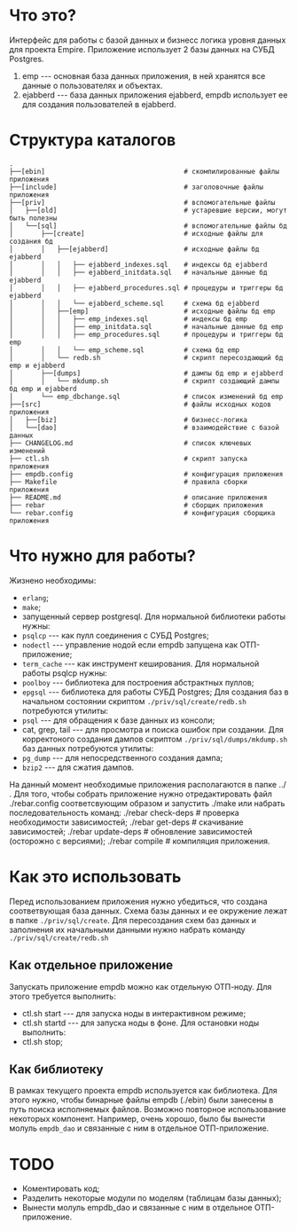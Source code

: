 # Что это?

Интерфейс для работы с базой данных и бизнесс логика уровня данных
для проекта Empire.
Приложение использует 2 базы данных на СУБД Postgres.
1. emp      --- основная база данных приложения,
                в ней хранятся все данные о пользователях 
                и объектах.
2. ejabberd --- база данных приложения ejabberd, empdb использует ее для
                создания пользователей в ejabberd.

# Структура каталогов
    .
    ├──[ebin]                                   # скомпилированные файлы приложения
    ├──[include]                                # заголовочные файлы приложения
    ├──[priv]                                   # вспомогательные файлы
    │   ├──[old]                                # устаревшие версии, могут быть полезны
    │   └──[sql]                                # вспомогательные файлы бд
    │       ├──[create]                         # исходные файлы для создания бд
    │       │   ├──[ejabberd]                   # исходные файлы бд ejabberd
    │       │   │   ├── ejabberd_indexes.sql    # индексы бд ejabberd
    │       │   │   ├── ejabberd_initdata.sql   # начальные данные бд ejabberd
    │       │   │   ├── ejabberd_procedures.sql # процедуры и триггеры бд ejabberd
    │       │   │   └── ejabberd_scheme.sql     # схема бд ejabberd
    │       │   ├──[emp]                        # исходные файлы бд emp
    │       │   │   ├── emp_indexes.sql         # индексы бд emp
    │       │   │   ├── emp_initdata.sql        # начальные данные бд emp
    │       │   │   ├── emp_procedures.sql      # процедуры и триггеры бд emp
    │       │   │   └── emp_scheme.sql          # схема бд emp
    │       │   └── redb.sh                     # скрипт пересоздающий бд emp и ejabberd
    │       ├──[dumps]                          # дампы бд emp и ejabberd
    │       │   └── mkdump.sh                   # скрипт создающий дампы бд emp и ejabberd
    │       └── emp_dbchange.sql                # список изменений бд emp
    ├──[src]                                    # файлы исходных кодов приложения
    │   ├──[biz]                                # бизнесс-логика
    │   └──[dao]                                # взаимодействие с базой данных
    ├── CHANGELOG.md                            # список ключевых изменений
    ├── ctl.sh                                  # скрипт запуска приложения
    ├── empdb.config                            # конфигурация приложения
    ├── Makefile                                # правила сборки приложения
    ├── README.md                               # описание приложения
    ├── rebar                                   # сборщик приложения
    └── rebar.config                            # конфигурация сборщика приложения

# Что нужно для работы?

Жизнено необходимы:
*   `erlang`;
*   `make`;
*   запущенный сервер postgresql.
Для нормальной библиотеки работы нужны:
*   `psqlcp`      --- как пулл соединения с СУБД Postgres;
*   `nodectl`     --- управление нодой если empdb запущена как ОТП-приложение;
*   `term_cache`  --- как инструмент кеширования.
Для нормальной работы psqlcp нужны:
*   `poolboy`     --- библиотека для построения абстрактных пуллов;
*   `epgsql`      --- библиотека для работы СУБД Postgres;
Для создания баз в начальном состоянии скриптом `./priv/sql/create/redb.sh`
потребуются утилиты:
*   `psql`            --- для обращения к базе данных из консоли;
*   cat, grep, tail --- для просмотра и поиска ошибок при создании.
Для корректоного создания дампов скриптом `./priv/sql/dumps/mkdump.sh`
баз данных потребуются утилиты:
*   `pg_dump`     --- для непосредственного создания дампа;
*   `bzip2`       --- для cжатия дампов.

На данный момент необходимые приложения располагаются в папке ../ .
Для того, чтобы собрать приложение нужно отредактировать файл ./rebar.config
cоответсвующим образом и запустить
    ./make
или набрать последовательность команд:
    ./rebar check-deps      # проверка необходимости зависимостей;
    ./rebar get-deps        # скачивание зависимостей;
    ./rebar update-deps     # обновление зависимостей (осторожно с версиями);
    ./rebar compile         # компиляция приложения.

# Как это использовать

Перед использованием приложения нужно убедиться, 
что создана соответвующая база данных.
Схема базы данных и ее окружение лежат в папке `./priv/sql/create`.
Для пересоздания схем баз данных и заполнения их начальными данными 
нужно набрать команду `./priv/sql/create/redb.sh`

## Как отдельное приложение

Запускать приложение empdb можно как отдельную ОТП-ноду.
Для этого требуется выполнить:
*   ctl.sh start  --- для запуска ноды в интерактивном режиме;
*   ctl.sh startd --- для запуска ноды в фоне.
Для остановки ноды выполнить:
*   ctl.sh stop;

## Как библиотеку

В рамках текущего проекта empdb используется как библиотека.
Для этого нужно, чтобы бинарные файлы empdb (./ebin) были занесены в путь
поиска исполняемых файлов.
Возможно повторное использование некоторых компонент.
Например, очень хорошо, было бы вынести молуль `empdb_dao`
и связанные с ним в отдельное ОТП-приложение.

# TODO

*   Коментировать код;
*   Разделить некоторые модули по моделям (таблицам базы данных);
*   Вынести молуль empdb_dao и связанные с ним в отдельное ОТП-приложение.

